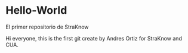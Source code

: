 # Hello-World
El primer repositorio de StraKnow

Hi everyone, this is the first git create by Andres Ortiz for StraKnow and CUA.
